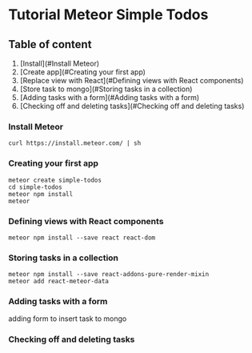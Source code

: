 # Tutorial Meteor Simple Todos

## Table of content
1. [Install](#Install Meteor)
2. [Create app](#Creating your first app)
3. [Replace view with React](#Defining views with React components)
4. [Store task to mongo](#Storing tasks in a collection)
5. [Adding tasks with a form](#Adding tasks with a form)
6. [Checking off and deleting tasks](#Checking off and deleting tasks)

### Install Meteor
```
curl https://install.meteor.com/ | sh
```

### Creating your first app
```
meteor create simple-todos
cd simple-todos
meteor npm install
meteor
```

### Defining views with React components
```
meteor npm install --save react react-dom
```

### Storing tasks in a collection
```
meteor npm install --save react-addons-pure-render-mixin
meteor add react-meteor-data
```

### Adding tasks with a form
adding form to insert task to mongo

### Checking off and deleting tasks
